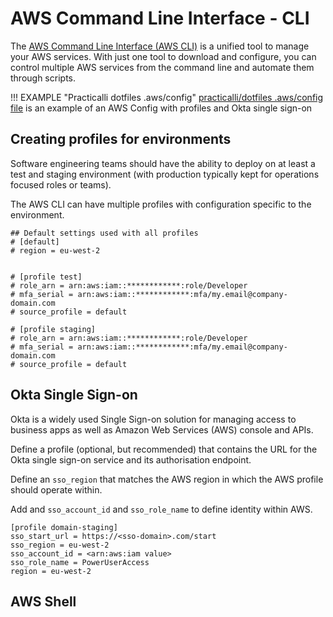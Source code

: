 # AWS Command Line Interface - CLI

The [AWS Command Line Interface (AWS CLI)](https://aws.amazon.com/cli/) is a unified tool to manage your AWS services. With just one tool to download and configure, you can control multiple AWS services from the command line and automate them through scripts.

!!! EXAMPLE "Practicalli dotfiles .aws/config"
    [practicalli/dotfiles .aws/config file](https://github.com/practicalli/dotfiles/blob/main/aws/config) is an example of an AWS Config with profiles and Okta single sign-on


## Creating profiles for environments

Software engineering teams should have the ability to deploy on at least a test and staging environment (with production typically kept for operations focused roles or teams).

The AWS CLI can have multiple profiles with configuration specific to the environment.

```shell
## Default settings used with all profiles
# [default]
# region = eu-west-2


# [profile test]
# role_arn = arn:aws:iam::************:role/Developer
# mfa_serial = arn:aws:iam::************:mfa/my.email@company-domain.com
# source_profile = default

# [profile staging]
# role_arn = arn:aws:iam::************:role/Developer
# mfa_serial = arn:aws:iam::************:mfa/my.email@company-domain.com
# source_profile = default
```


## Okta Single Sign-on

Okta is a widely used Single Sign-on solution for managing access to business apps as well as Amazon Web Services (AWS) console and APIs.

Define a profile (optional, but recommended) that contains the URL for the Okta single sign-on service and its authorisation endpoint.

Define an `sso_region` that matches the AWS region in which the AWS profile should operate within.

Add and `sso_account_id` and `sso_role_name` to define identity within AWS.

```shell
[profile domain-staging]
sso_start_url = https://<sso-domain>.com/start
sso_region = eu-west-2
sso_account_id = <arn:aws:iam value>
sso_role_name = PowerUserAccess
region = eu-west-2
```


## AWS Shell

